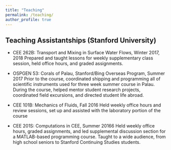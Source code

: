 ```yaml
---
title: "Teaching"
permalink: /teaching/
author_profile: true
---
```


## Teaching Assistantships (Stanford University)

* CEE 262B: Transport and Mixing in Surface Water Flows, Winter 2017, 2018
Prepared and taught lessons for weekly supplementary class session, held office hours,
and graded assignments.

* OSPGEN 53: Corals of Palau, Stanford/Bing Overseas Program, Summer 2017
Prior to the course, coordinated shipping and programming all of scientific instruments
used for three week summer course in Palau. During the course, helped mentor student research projects, coordinated field excursions, and directed student life abroad.

* CEE 101B: Mechanics of Fluids, Fall 2016
Held weekly office hours and review sessions, set up and assisted with the laboratory portion of the course

* CEE 201S: Computations in CEE, Summer 20166
Held weekly office hours, graded assignments, and led supplemental discussion section for a MATLAB-based programming course. Taught to a wide audience, from high school seniors to Stanford Continuing Studies students.
